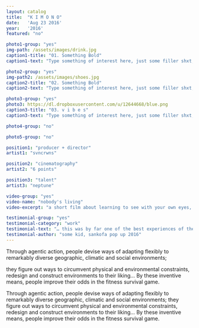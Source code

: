 ```yaml
---
layout: catalog
title:  "K I M O N O"
date:   'Aug 23 2016'
year:	'2016'
featured: "no"

photo1-group: "yes"
img-path: /assets/images/drink.jpg
caption1-title: "01. Something Bold"
caption1-text: "Type something of interest here, just some filler shxt, no one cares what this says anyway.  Just keep on typing, get it?!"

photo2-group: "yes"
img-path2: /assets/images/shoes.jpg
caption2-title: "02. Something Bold"
caption2-text: "Type something of interest here, just some filler shxt, no one cares what this says anyway.  Just keep on typing, get it?!"

photo3-group: "yes"
photo3: https://dl.dropboxusercontent.com/u/12644668/blue.png
caption3-title: "03. v i b e s"
caption3-text: "Type something of interest here, just some filler shxt, no one cares what this says anyway.  Just keep on typing, get it?!"

photo4-group: "no"

photo5-group: "no"

position1: "producer + director"
artist1: "svncrwns"

position2: "cinematography"
artist2: "6 points"

position3: "talent"
artist3: "neptune"

video-group: "yes"
video-name: "nobody's living"
video-excerpt: "a short film about learning to see with your own eyes, sounds trivial but be amazed at what you can see for yourself"

testimonial-group: "yes"
testimonial-category: "work"
testimonial-text: "… this was by far one of the best experiences of the entire school year."
testimonial-author: "some kid, sankofa pop up 2016"
---
```



Through agentic action, people devise ways of adapting flexibly to remarkably diverse geographic, climatic and social environments; 


they figure out ways to circumvent physical and environmental constraints, redesign and construct environments to their liking… By these inventive means, people improve their odds in the fitness survival game.  

Through agentic action, people devise ways of adapting flexibly to remarkably diverse geographic, climatic and social environments; they figure out ways to circumvent physical and environmental constraints, redesign and construct environments to their liking… By these inventive means, people improve their odds in the fitness survival game.  